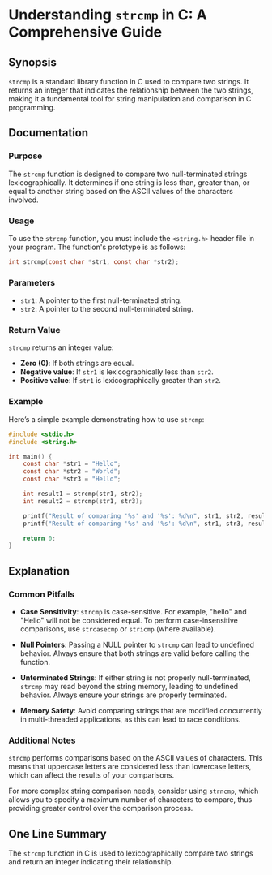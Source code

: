 <!--
Meta Description: # Understanding `strcmp` in C: A Comprehensive Guide ## Synopsis `strcmp` is a standard library function in C used to compare two strings. It returns ...
Meta Keywords: strcmp, string, strings, str1, str2
-->

# Understanding `strcmp` in C: A Comprehensive Guide

## Synopsis
`strcmp` is a standard library function in C used to compare two strings. It returns an integer that indicates the relationship between the two strings, making it a fundamental tool for string manipulation and comparison in C programming.

## Documentation

### Purpose
The `strcmp` function is designed to compare two null-terminated strings lexicographically. It determines if one string is less than, greater than, or equal to another string based on the ASCII values of the characters involved.

### Usage
To use the `strcmp` function, you must include the `<string.h>` header file in your program. The function's prototype is as follows:

```c
int strcmp(const char *str1, const char *str2);
```

### Parameters
- `str1`: A pointer to the first null-terminated string.
- `str2`: A pointer to the second null-terminated string.

### Return Value
`strcmp` returns an integer value:
- **Zero (0)**: If both strings are equal.
- **Negative value**: If `str1` is lexicographically less than `str2`.
- **Positive value**: If `str1` is lexicographically greater than `str2`.

### Example
Here’s a simple example demonstrating how to use `strcmp`:

```c
#include <stdio.h>
#include <string.h>

int main() {
    const char *str1 = "Hello";
    const char *str2 = "World";
    const char *str3 = "Hello";

    int result1 = strcmp(str1, str2);
    int result2 = strcmp(str1, str3);

    printf("Result of comparing '%s' and '%s': %d\n", str1, str2, result1); // Outputs a negative value
    printf("Result of comparing '%s' and '%s': %d\n", str1, str3, result2); // Outputs 0

    return 0;
}
```

## Explanation
### Common Pitfalls
- **Case Sensitivity**: `strcmp` is case-sensitive. For example, "hello" and "Hello" will not be considered equal. To perform case-insensitive comparisons, use `strcasecmp` or `stricmp` (where available).
  
- **Null Pointers**: Passing a NULL pointer to `strcmp` can lead to undefined behavior. Always ensure that both strings are valid before calling the function.

- **Unterminated Strings**: If either string is not properly null-terminated, `strcmp` may read beyond the string memory, leading to undefined behavior. Always ensure your strings are properly terminated.

- **Memory Safety**: Avoid comparing strings that are modified concurrently in multi-threaded applications, as this can lead to race conditions.

### Additional Notes
`strcmp` performs comparisons based on the ASCII values of characters. This means that uppercase letters are considered less than lowercase letters, which can affect the results of your comparisons. 

For more complex string comparison needs, consider using `strncmp`, which allows you to specify a maximum number of characters to compare, thus providing greater control over the comparison process.

## One Line Summary
The `strcmp` function in C is used to lexicographically compare two strings and return an integer indicating their relationship.